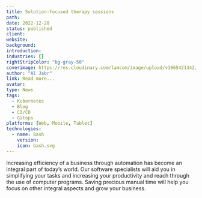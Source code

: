 ```yaml
---
title: Solution-focused therapy sessions
path:
date: 2022-12-28
status: published
client:
website:
background:
introduction:
industries: []
rightStripColor: "bg-gray-50"
coverimage: https://res.cloudinary.com/lamcom/image/upload/v1665421342/mindbeyond/icon/solution_zvw240.png
author: "Al Jabr"
link: Read more...
avatar:
type: News
tags:
  - Kubernetes
  - Blog
  - CI/CD
  - Gitops
platforms: [Web, Mobile, Tablet]
technologies:
  - name: Bash
    version:
    icon: bash.svg
---
```


Increasing efficiency of a business through automation has become an integral part of today’s world. Our software specialists will aid you in simplifying your tasks and increasing your productivity and reach through the use of computer programs. Saving precious manual time will help you focus on other integral aspects and grow your business.

<!--more-->


